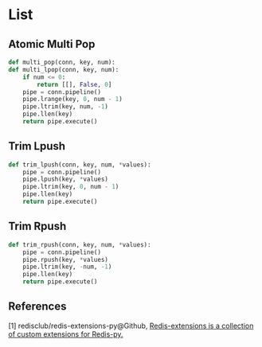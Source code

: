 # List

## Atomic Multi Pop

```python
def multi_pop(conn, key, num):
def multi_lpop(conn, key, num):
    if num <= 0:
        return [[], False, 0]
    pipe = conn.pipeline()
    pipe.lrange(key, 0, num - 1)
    pipe.ltrim(key, num, -1)
    pipe.llen(key)
    return pipe.execute()
```

## Trim Lpush

```python
def trim_lpush(conn, key, num, *values):
    pipe = conn.pipeline()
    pipe.lpush(key, *values)
    pipe.ltrim(key, 0, num - 1)
    pipe.llen(key)
    return pipe.execute()
```

## Trim Rpush

```python
def trim_rpush(conn, key, num, *values):
    pipe = conn.pipeline()
    pipe.rpush(key, *values)
    pipe.ltrim(key, -num, -1)
    pipe.llen(key)
    return pipe.execute()
```

## References

[1] redisclub/redis-extensions-py@Github, [Redis-extensions is a collection of custom extensions for Redis-py.](https://github.com/redisclub/redis-extensions-py)
